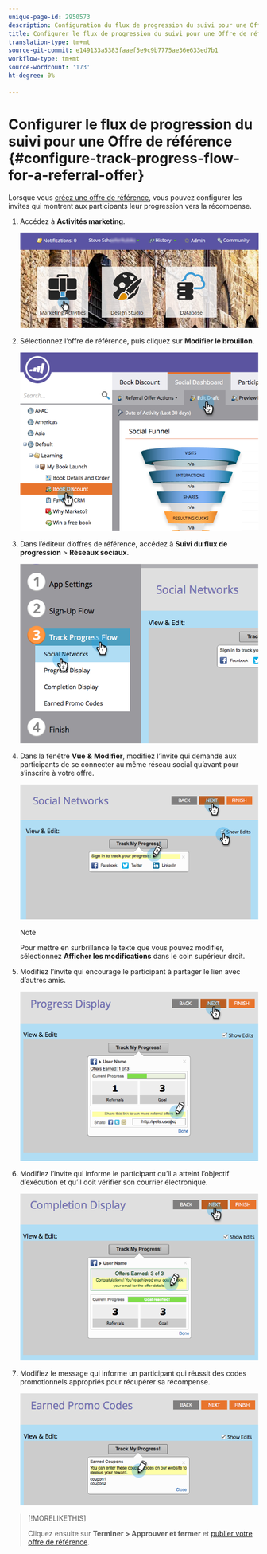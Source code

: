 ```yaml
---
unique-page-id: 2950573
description: Configuration du flux de progression du suivi pour une Offre de référence - Documents marketing - Documentation du produit
title: Configurer le flux de progression du suivi pour une Offre de référence
translation-type: tm+mt
source-git-commit: e149133a5383faaef5e9c9b7775ae36e633ed7b1
workflow-type: tm+mt
source-wordcount: '173'
ht-degree: 0%

---
```



# Configurer le flux de progression du suivi pour une Offre de référence {#configure-track-progress-flow-for-a-referral-offer}

Lorsque vous [créez une offre de référence](../../../../product-docs/demand-generation/social/referral-offers/create-a-referral-offer.md), vous pouvez configurer les invites qui montrent aux participants leur progression vers la récompense.

1. Accédez à **Activités marketing**.

   ![](assets/login-marketing-activities-4.png)

1. Sélectionnez l’offre de référence, puis cliquez sur **Modifier le brouillon**.

   ![](assets/image2014-9-22-14-3a35-3a31.png)

1. Dans l’éditeur d’offres de référence, accédez à **Suivi du flux de progression** > **Réseaux sociaux**.

   ![](assets/image2014-9-22-14-3a35-3a43.png)

1. Dans la fenêtre **Vue** **&amp;** **Modifier**, modifiez l’invite qui demande aux participants de se connecter au même réseau social qu’avant pour s’inscrire à votre offre.

   ![](assets/image2014-9-22-14-3a35-3a58.png)

   >[!NOTE]
   >
   >Pour mettre en surbrillance le texte que vous pouvez modifier, sélectionnez **Afficher les modifications** dans le coin supérieur droit.

1. Modifiez l’invite qui encourage le participant à partager le lien avec d’autres amis.

   ![](assets/image2014-9-22-14-3a36-3a22.png)

1. Modifiez l’invite qui informe le participant qu’il a atteint l’objectif d’exécution et qu’il doit vérifier son courrier électronique.

   ![](assets/image2014-9-22-14-3a36-3a36.png)

1. Modifiez le message qui informe un participant qui réussit des codes promotionnels appropriés pour récupérer sa récompense.

   ![](assets/image2014-9-22-14-3a36-3a43.png)

>[!MORELIKETHIS]
>
>Cliquez ensuite sur **Terminer > Approuver et fermer** et [publier votre offre de référence](../../../../product-docs/demand-generation/social/referral-offers/publish-a-referral-offer.md).

